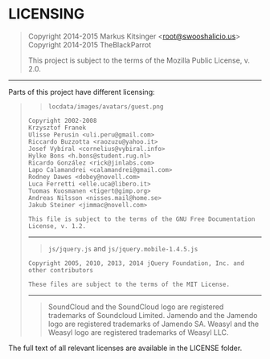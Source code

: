 LICENSING
==================================

> Copyright 2014-2015 Markus Kitsinger &lt;<root@swooshalicio.us>&gt;  
> Copyright 2014-2015 TheBlackParrot  
>
> This project is subject to the terms of the Mozilla Public License, v. 2.0.

---
Parts of this project have different licensing:

>> `locdata/images/avatars/guest.png`
>
>     Copyright 2002-2008  
>     Krzysztof Franek   
>     Ulisse Perusin <uli.peru@gmail.com>  
>     Riccardo Buzzotta <raozuzu@yahoo.it>  
>     Josef Vybíral <cornelius@vybiral.info>  
>     Hylke Bons <h.bons@student.rug.nl>  
>     Ricardo González <rick@jinlabs.com>  
>     Lapo Calamandrei <calamandrei@gmail.com>  
>     Rodney Dawes <dobey@novell.com>  
>     Luca Ferretti <elle.uca@libero.it>  
>     Tuomas Kuosmanen <tigert@gimp.org>  
>     Andreas Nilsson <nisses.mail@home.se>  
>     Jakub Steiner <jimmac@novell.com>  
>
>     This file is subject to the terms of the GNU Free Documentation License, v. 1.2.
>
> ---
>> `js/jquery.js` and `js/jquery.mobile-1.4.5.js`
> 
>     Copyright 2005, 2010, 2013, 2014 jQuery Foundation, Inc. and other contributors
>
>     These files are subject to the terms of the MIT License.
>
> ---
>> SoundCloud and the SoundCloud logo are registered trademarks of Soundcloud Limited.
>> Jamendo and the Jamendo logo are registered trademarks of Jamendo SA.
>> Weasyl and the Weasyl logo are registered trademarks of Weasyl LLC.

The full text of all relevant licenses are available in the LICENSE folder.
